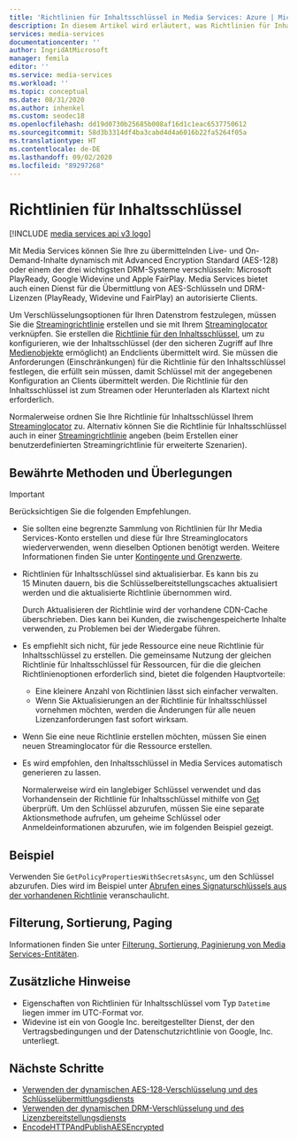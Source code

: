 ```yaml
---
title: 'Richtlinien für Inhaltsschlüssel in Media Services: Azure | Microsoft-Dokumentation'
description: In diesem Artikel wird erläutert, was Richtlinien für Inhaltsschlüssel sind und wie sie in Azure Media Services verwendet werden.
services: media-services
documentationcenter: ''
author: IngridAtMicrosoft
manager: femila
editor: ''
ms.service: media-services
ms.workload: ''
ms.topic: conceptual
ms.date: 08/31/2020
ms.author: inhenkel
ms.custom: seodec18
ms.openlocfilehash: dd19d0730b25685b008af16d1c1eac6537750612
ms.sourcegitcommit: 58d3b3314df4ba3cabd4d4a6016b22fa5264f05a
ms.translationtype: HT
ms.contentlocale: de-DE
ms.lasthandoff: 09/02/2020
ms.locfileid: "89297268"
---
```

# <a name="content-key-policies"></a>Richtlinien für Inhaltsschlüssel

[!INCLUDE [media services api v3 logo](./includes/v3-hr.md)]

Mit Media Services können Sie Ihre zu übermittelnden Live- und On-Demand-Inhalte dynamisch mit Advanced Encryption Standard (AES-128) oder einem der drei wichtigsten DRM-Systeme verschlüsseln: Microsoft PlayReady, Google Widevine und Apple FairPlay. Media Services bietet auch einen Dienst für die Übermittlung von AES-Schlüsseln und DRM-Lizenzen (PlayReady, Widevine und FairPlay) an autorisierte Clients. 

Um Verschlüsselungsoptionen für Ihren Datenstrom festzulegen, müssen Sie die [Streamingrichtlinie](streaming-policy-concept.md) erstellen und sie mit Ihrem [Streaminglocator](streaming-locators-concept.md) verknüpfen. Sie erstellen die [Richtlinie für den Inhaltsschlüssel](/rest/api/media/contentkeypolicies), um zu konfigurieren, wie der Inhaltsschlüssel (der den sicheren Zugriff auf Ihre [Medienobjekte](assets-concept.md) ermöglicht) an Endclients übermittelt wird. Sie müssen die Anforderungen (Einschränkungen) für die Richtlinie für den Inhaltsschlüssel festlegen, die erfüllt sein müssen, damit Schlüssel mit der angegebenen Konfiguration an Clients übermittelt werden. Die Richtlinie für den Inhaltsschlüssel ist zum Streamen oder Herunterladen als Klartext nicht erforderlich. 

Normalerweise ordnen Sie Ihre Richtlinie für Inhaltsschlüssel Ihrem [Streaminglocator](streaming-locators-concept.md) zu. Alternativ können Sie die Richtlinie für Inhaltsschlüssel auch in einer [Streamingrichtlinie](streaming-policy-concept.md) angeben (beim Erstellen einer benutzerdefinierten Streamingrichtlinie für erweiterte Szenarien). 

## <a name="best-practices-and-considerations"></a>Bewährte Methoden und Überlegungen

> [!IMPORTANT]
> Berücksichtigen Sie die folgenden Empfehlungen.

* Sie sollten eine begrenzte Sammlung von Richtlinien für Ihr Media Services-Konto erstellen und diese für Ihre Streaminglocators wiederverwenden, wenn dieselben Optionen benötigt werden. Weitere Informationen finden Sie unter [Kontingente und Grenzwerte](limits-quotas-constraints.md).
* Richtlinien für Inhaltsschlüssel sind aktualisierbar. Es kann bis zu 15 Minuten dauern, bis die Schlüsselbereitstellungscaches aktualisiert werden und die aktualisierte Richtlinie übernommen wird. 

   Durch Aktualisieren der Richtlinie wird der vorhandene CDN-Cache überschrieben. Dies kann bei Kunden, die zwischengespeicherte Inhalte verwenden, zu Problemen bei der Wiedergabe führen.  
* Es empfiehlt sich nicht, für jede Ressource eine neue Richtlinie für Inhaltsschlüssel zu erstellen. Die gemeinsame Nutzung der gleichen Richtlinie für Inhaltsschlüssel für Ressourcen, für die die gleichen Richtlinienoptionen erforderlich sind, bietet die folgenden Hauptvorteile:
   
   * Eine kleinere Anzahl von Richtlinien lässt sich einfacher verwalten.
   * Wenn Sie Aktualisierungen an der Richtlinie für Inhaltsschlüssel vornehmen möchten, werden die Änderungen für alle neuen Lizenzanforderungen fast sofort wirksam.
* Wenn Sie eine neue Richtlinie erstellen möchten, müssen Sie einen neuen Streaminglocator für die Ressource erstellen.
* Es wird empfohlen, den Inhaltsschlüssel in Media Services automatisch generieren zu lassen. 

   Normalerweise wird ein langlebiger Schlüssel verwendet und das Vorhandensein der Richtlinie für Inhaltsschlüssel mithilfe von [Get](/rest/api/media/contentkeypolicies/get) überprüft. Um den Schlüssel abzurufen, müssen Sie eine separate Aktionsmethode aufrufen, um geheime Schlüssel oder Anmeldeinformationen abzurufen, wie im folgenden Beispiel gezeigt.

## <a name="example"></a>Beispiel

Verwenden Sie `GetPolicyPropertiesWithSecretsAsync`, um den Schlüssel abzurufen. Dies wird im Beispiel unter [Abrufen eines Signaturschlüssels aus der vorhandenen Richtlinie](get-content-key-policy-dotnet-howto.md#get-contentkeypolicy-with-secrets) veranschaulicht.

## <a name="filtering-ordering-paging"></a>Filterung, Sortierung, Paging

Informationen finden Sie unter [Filterung, Sortierung, Paginierung von Media Services-Entitäten](entities-overview.md).

## <a name="additional-notes"></a>Zusätzliche Hinweise

* Eigenschaften von Richtlinien für Inhaltsschlüssel vom Typ `Datetime` liegen immer im UTC-Format vor.
* Widevine ist ein von Google Inc. bereitgestellter Dienst, der den Vertragsbedingungen und der Datenschutzrichtlinie von Google, Inc. unterliegt.

## <a name="next-steps"></a>Nächste Schritte

* [Verwenden der dynamischen AES-128-Verschlüsselung und des Schlüsselübermittlungsdiensts](protect-with-aes128.md)
* [Verwenden der dynamischen DRM-Verschlüsselung und des Lizenzbereitstellungsdiensts](protect-with-drm.md)
* [EncodeHTTPAndPublishAESEncrypted](https://github.com/Azure-Samples/media-services-v3-dotnet-core-tutorials/tree/master/NETCore/EncodeHTTPAndPublishAESEncrypted)
